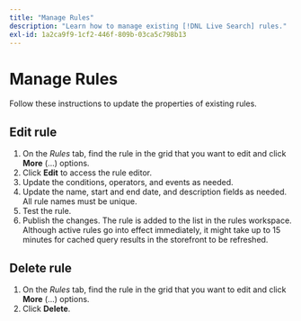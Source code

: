 ```yaml
---
title: "Manage Rules"
description: "Learn how to manage existing [!DNL Live Search] rules."
exl-id: 1a2ca9f9-1cf2-446f-809b-03ca5c798b13
---
```

# Manage Rules

Follow these instructions to update the properties of existing rules.

## Edit rule

1. On the *Rules* tab, find the rule in the grid that you want to edit and click **More** (...) options.
1. Click **Edit** to access the rule editor.
1. Update the conditions, operators, and events as needed.
1. Update the name, start and end date, and description fields as needed. All rule names must be unique.
1. Test the rule.
1. Publish the changes.
   The rule is added to the list in the rules workspace. Although active rules go into effect immediately, it might take up to 15 minutes for cached query results in the storefront to be refreshed.

## Delete rule

1. On the *Rules* tab, find the rule in the grid that you want to edit and click **More** (...) options.
1. Click **Delete**.
